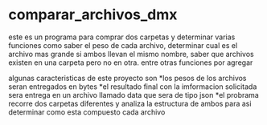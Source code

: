 # comparar_archivos_dmx
este es un programa para comprar dos carpetas y determinar varias funciones como saber el peso de cada archivo, determinar cual es el archivo mas grande si ambos llevan el mismo nombre,
saber que archivos existen en una carpeta pero no en otra. entre otras funciones por agregar 

algunas caracteristicas de este proyecto son 
*los pesos de los archivos seran entregados en bytes
*el resultado final con la imformacion solicitada sera entrega en un archivo llamado data que sera de tipo json
*el probrama recorre dos carpetas diferentes y analiza la estructura de ambos para asi determinar como esta compuesto cada archivo


